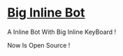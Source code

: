 # [Big Inline Bot](https://telegram.me/BigInlineBot)
A Inline Bot With Big Inline KeyBoard !

Now Is Open Source !
